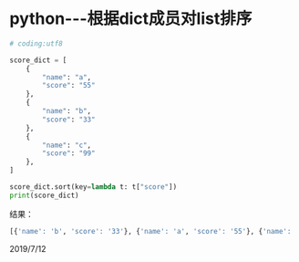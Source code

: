 # python---根据dict成员对list排序

```python
# coding:utf8

score_dict = [
    {
        "name": "a",
        "score": "55"
    },
    {
        "name": "b",
        "score": "33"
    },
    {
        "name": "c",
        "score": "99"
    },
]

score_dict.sort(key=lambda t: t["score"])
print(score_dict)
```

结果：  
```r
[{'name': 'b', 'score': '33'}, {'name': 'a', 'score': '55'}, {'name': 'c', 'score': '99'}]
```

2019/7/12  
